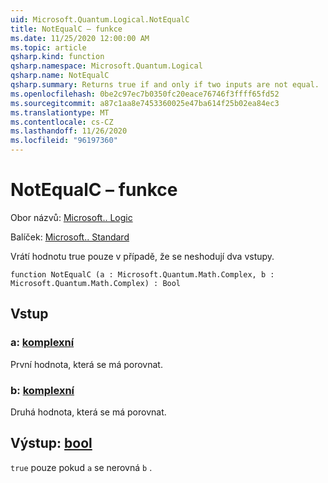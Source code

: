 ```yaml
---
uid: Microsoft.Quantum.Logical.NotEqualC
title: NotEqualC – funkce
ms.date: 11/25/2020 12:00:00 AM
ms.topic: article
qsharp.kind: function
qsharp.namespace: Microsoft.Quantum.Logical
qsharp.name: NotEqualC
qsharp.summary: Returns true if and only if two inputs are not equal.
ms.openlocfilehash: 0be2c97ec7b0350fc20eace76746f3ffff65fd52
ms.sourcegitcommit: a87c1aa8e7453360025e47ba614f25b02ea84ec3
ms.translationtype: MT
ms.contentlocale: cs-CZ
ms.lasthandoff: 11/26/2020
ms.locfileid: "96197360"
---
```

# <a name="notequalc-function"></a>NotEqualC – funkce

Obor názvů: [Microsoft.. Logic](xref:Microsoft.Quantum.Logical)

Balíček: [Microsoft.. Standard](https://nuget.org/packages/Microsoft.Quantum.Standard)


Vrátí hodnotu true pouze v případě, že se neshodují dva vstupy.

```qsharp
function NotEqualC (a : Microsoft.Quantum.Math.Complex, b : Microsoft.Quantum.Math.Complex) : Bool
```


## <a name="input"></a>Vstup

### <a name="a--complex"></a>a: [komplexní](xref:Microsoft.Quantum.Math.Complex)

První hodnota, která se má porovnat.


### <a name="b--complex"></a>b: [komplexní](xref:Microsoft.Quantum.Math.Complex)

Druhá hodnota, která se má porovnat.



## <a name="output--bool"></a>Výstup: [bool](xref:microsoft.quantum.lang-ref.bool)

`true` pouze pokud `a` se nerovná `b` .